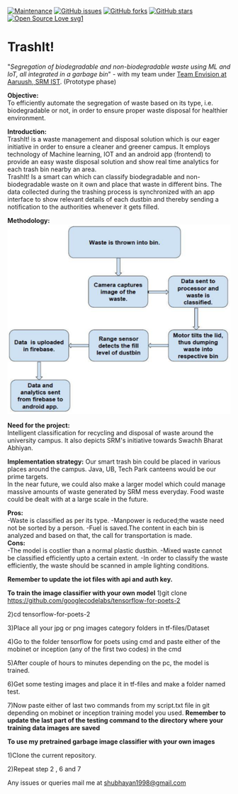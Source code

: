 [![Maintenance](https://img.shields.io/badge/Maintained%3F-yes-green.svg)](https://github.com/ShubhayanS/GarbageClassifier/graphs/commit-activity) 
[![GitHub issues](https://img.shields.io/github/issues/ShubhayanS/GarbageClassifier)](https://github.com/ShubhayanS/GarbageClassifier/issues)
[![GitHub forks](https://img.shields.io/github/forks/ShubhayanS/GarbageClassifier?style=social)](https://github.com/ShubhayanS/GarbageClassifier/network) [![GitHub stars](https://img.shields.io/github/stars/ShubhayanS/GarbageClassifier?style=social)](https://github.com/ShubhayanS/GarbageClassifier/stargazers)
 [![Open Source Love svg1](https://badges.frapsoft.com/os/v1/open-source.svg?v=103)](https://github.com/ellerbrock/open-source-badges/)

# TrashIt!
 "*Segregation of biodegradable and non-biodegradable waste using ML and IoT, all integrated in a garbage bin*" - with my team under [Team Envision at Aaruush, SRM IST](https://aaruush.net/callforaaruush/envision.html). (Prototype phase)

**Objective:**  
To efficiently automate the segregation of waste based on its type, i.e. biodegradable or not, in order to ensure proper waste disposal for healthier environment.

**Introduction:**  
TrashIt! is a waste management and disposal solution which is our eager initiative in order to ensure a cleaner and greener campus. It employs technology of Machine learning, IOT and an android app (frontend) to provide an easy waste disposal solution and show real time analytics for each trash bin nearby an area.  
TrashIt! Is a smart can which can classify biodegradable and non-biodegradable waste on it own and place that waste in different bins. The data collected during the trashing process is synchronized with an app interface to show relevant details of each dustbin and thereby sending a notification to the authorities whenever it gets filled.

**Methodology:**  
![methodology](method.png)

**Need for the project:**  
Intelligent classification for recycling and disposal of waste around the university campus. It also depicts SRM's initiative towards Swachh Bharat Abhiyan.

**Implementation strategy:**
Our smart trash bin could be placed in various places around the campus. Java, UB, Tech Park canteens would be our prime targets.  
In the near future, we could also make a larger model which could manage massive amounts of waste generated by SRM mess everyday. Food waste could be dealt with at a large scale in the future. 

**Pros:**  
-Waste is classified as per its type.
-Manpower is reduced;the waste need not be sorted by a person.
-Fuel is saved.The content in each bin is analyzed and based on that, the call for transportation is made.  
**Cons:**  
-The model is costlier than a normal plastic dustbin.
-Mixed waste cannot be classified efficiently upto a certain extent.
-In order to classify the waste efficiently, the waste should be scanned in ample lighting conditions.

**Remember to update the iot files with api and auth key.**

**To train the image classifier with your own model**
1)git clone https://github.com/googlecodelabs/tensorflow-for-poets-2

2)cd tensorflow-for-poets-2

3)Place all your jpg or png images category folders in tf-files/Dataset

4)Go to the folder tensorflow for poets using cmd and paste either of the mobinet or inception (any of the first two codes) in the cmd

5)After couple of hours to minutes depending on the pc, the model is trained.

6)Get some testing images and place it in tf-files and make a folder named test.

7)Now paste either of last two commands from my script.txt file in git depending on mobinet or inception training model you used.
**Remember to update the last part of the testing command to the directory where your training data images are saved**

**To use my pretrained garbage image classifier with your own images**

1)Clone the current repository.

2)Repeat step 2 , 6 and 7


Any issues or queries mail me at shubhayan1998@gmail.com
